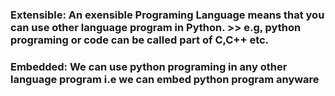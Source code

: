 ### Extensible: An exensible Programing Language means that you can use other language program in Python.  >> e.g, python programing or code can be called part of C,C++ etc.


### Embedded: We can use python programing in any other language program i.e we can embed python program anyware
